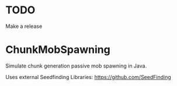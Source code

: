 # TODO
Make a release

# ChunkMobSpawning
Simulate chunk generation passive mob spawning in Java.

Uses external Seedfinding Libraries:
https://github.com/SeedFinding
